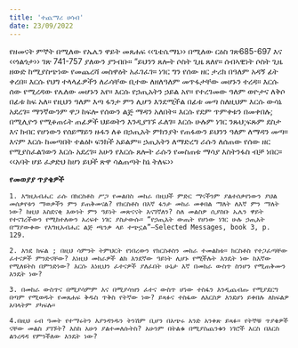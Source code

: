 ```yaml
---
title: 'ተጨማሪ ሀሳብ'
date: 23/09/2022
---
```


የዘመናት ምኞት በሚለው የኤሌን ዋይት መጸሐፍ ‹‹ጌቴሴማኒ›› በሚለው ርዕስ ገጽ685-697 እና ‹‹ጎልጎታ›› ገጽ 741-757 ያለውን ያንብቡ። “ይህንን ጸሎት ሶስት ጊዜ ጸለየ። ሰብኣዊነት ሶስት ጊዜ ዘውድ ከሚያስጭነው የመጨረሻ መስዋዕት አፈገፈገ። ነገር ግን የሰው ዘር ታሪክ በዓለም አዳኝ ፊት ቀረበ። እርሱ የህግ ተላላፊዎችን ለራሳቸው ቢተው ለዘለዓለም መጥፋታቸው መሆኑን ተረዳ። እርሱ ሰው የሚረዳው የሌለው መሆኑን አየ። እርሱ የኃጢአትን ኃይል አየ። የተረገመው ዓለም ወዮታና ለቅሶ በፊቱ ከፍ አለ። የዚህን ዓለም እጣ ፋንታ ምን ሊሆን እንደሚችል በፊቱ መጣ ስለዚህም እርሱ ውሳኔ አደረገ። ማንኛውንም ዋጋ ከፍሎ የሰውን ልጅ ማዳን አለበት። እርሱ የደም ጥምቀቱን በመቀበሉ; በሚሊዮን የሚቆጠሩት ጠፊዎች ህይወትን እንዲያገኙ ፈለገ። እርሱ ሁሉም ነገር ንጹህ;ፍጹም ደስታ እና ክብር የሆነውን የሰይማይን ዙፋን ለቆ በኃጢአት ምክንያት የጠፋውን ይህንን ዓለም ለማዳን መጣ። እናም እርሱ ከመጣበት ተልዕኮ ፍንክች አይልም። ኃጢአትን ለማድረግ ራሱን ለሰጠው የሰው ዘር የሚያስፈልገውን እርሱ አደረገ። አሁን የእርሱ ጸሎት ራሱን የመስጠቱ ማሳያ እስትንፋስ ብቻ ነበር። ‹‹አባት ሆይ ፈቃድህ ከሆነ ይህች ጽዋ ሳልጠጣት ከኔ ትለፍ››

**የመወያያ ጥያቄዎች**

`1. እግዚአብሔር ራሱ በክርስቶስ ሥጋ የመልበስ መከራ በዚህች ምድር ማናችንም ያልተሰቃየነውን ያህል መሰቃየቱን ማወቃችን ምን ይጠቅመናል? የክርስቶስ በእኛ ፋንታ መከራ መቀበል ማለት ለእኛ ምን ማለት ነው? ከዚህ አስደናቂ እውነት ምን ዓይነት መጽናናት እናገኛለን? ስለ መልስዎ ሲያስቡ ኤሌን ዋይት የተናገረችውን የሚከተለውን አረፍተ ነገር ያስታውሱ። “የኃጢአት ውጤት የሆነው ነገር ሁሉ ኃጢአት በማያውቀው የእግዚአብሔር ልጅ ጫንቃ ላይ ተጭኗል”—Selected Messages, book 3, p. 129.`

`2. እንደ ክፍል ; በዚህ ሳምንት ትምህርት የነበረውን የክርስቶስን መከራ ተመልከቱ። ክርስቶስ የተጋፈጣቸው ፈተናዎች ምንድናቸው? እነዚህ መከራዎች ልክ እንደኛው ዓይነት ሊሆኑ የሚችሉት እንዴት ነው ከእኛው የሚለዩትስ በምንድነው? እርሱ እነዚህን ፈተናዎች ያለፈበት ሁኔታ እኛ በመከራ ውስጥ ስንሆን የሚጠቅሙን እንዴት ነው?`

`3. በመከራ ውስጥና በሚያሳምም እና በሚያሳዝን ፈተና ውስጥ ሆነው ተስፋን እንዲጨብጡ የሚያደርግ በጣም የሚወዱት የመጸሐፍ ቅዱስ ጥቅስ የትኛው ነው? ይጻፉና ተስፋው ለእርስዎ እንደሆነ ይቀበሉ ለክፍልዎ አባላትም ያካፍሉ።`

`4.በዚህ ሩብ ዓመት የተማሩትን እያንዳንዱን ትንሽም ቢሆን በአጭሩ አንድ አንቀጽ ይጻፉ። የትኞቹ ጥያቄዎች ናቸው መልስ ያገኙት? እስከ አሁን ያልተመለሱትስ? አሁንም በትልቁ በሚያስጨንቁን ነገሮች እርስ በእርስ ልንረዳዳ የምንችለው እንዴት ነው?`